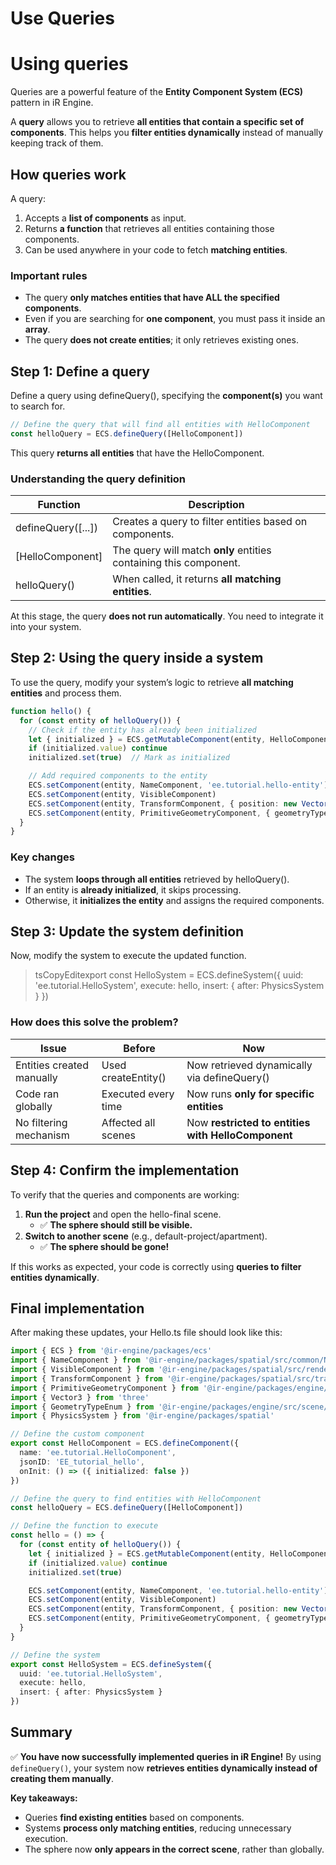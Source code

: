 # Use Queries

# Using queries

Queries are a powerful feature of the **Entity Component System (ECS)** pattern in iR Engine.

A **query** allows you to retrieve **all entities that contain a specific set of components**.
This helps you **filter entities dynamically** instead of manually keeping track of them.

## How queries work

A query:

1. Accepts a **list of components** as input.
2. Returns **a function** that retrieves all entities containing those components.
3. Can be used anywhere in your code to fetch **matching entities**.

### **Important rules**

- The query **only matches entities that have ALL the specified components**.
- Even if you are searching for **one component**, you must pass it inside an **array**.
- The query **does not create entities**; it only retrieves existing ones.

## Step 1: Define a query

Define a query using defineQuery(), specifying the **component(s)** you want to search for.

```typescript
// Define the query that will find all entities with HelloComponent
const helloQuery = ECS.defineQuery([HelloComponent])
```

This query **returns all entities** that have the HelloComponent.

### **Understanding the query definition**

| **Function**        | **Description**                                                   |
| ------------------- | ----------------------------------------------------------------- |
| defineQuery(\[...]) | Creates a query to filter entities based on components.           |
| \[HelloComponent]   | The query will match **only** entities containing this component. |
| helloQuery()        | When called, it returns **all matching entities**.                |

At this stage, the query **does not run automatically**. You need to integrate it into your system.

## Step 2: Using the query inside a system

To use the query, modify your system’s logic to retrieve **all matching entities** and process them.

```typescript
function hello() {
  for (const entity of helloQuery()) {
    // Check if the entity has already been initialized
    let { initialized } = ECS.getMutableComponent(entity, HelloComponent)
    if (initialized.value) continue
    initialized.set(true)  // Mark as initialized

    // Add required components to the entity
    ECS.setComponent(entity, NameComponent, 'ee.tutorial.hello-entity')
    ECS.setComponent(entity, VisibleComponent)
    ECS.setComponent(entity, TransformComponent, { position: new Vector3(0, 1, 0) })
    ECS.setComponent(entity, PrimitiveGeometryComponent, { geometryType: GeometryTypeEnum.SphereGeometry })
  }
}
```

### **Key changes**

- The system **loops through all entities** retrieved by helloQuery().
- If an entity is **already initialized**, it skips processing.
- Otherwise, it **initializes the entity** and assigns the required components.

## Step 3: Update the system definition

Now, modify the system to execute the updated function.

> tsCopyEditexport const HelloSystem = ECS.defineSystem({
>   uuid: 'ee.tutorial.HelloSystem',
>   execute: hello,
>   insert: { after: PhysicsSystem }
> })

### **How does this solve the problem?**

| **Issue**                 | **Before**          | **Now**                                            |
| ------------------------- | ------------------- | -------------------------------------------------- |
| Entities created manually | Used createEntity() | Now retrieved dynamically via defineQuery()        |
| Code ran globally         | Executed every time | Now runs **only for specific entities**            |
| No filtering mechanism    | Affected all scenes | Now **restricted to entities with HelloComponent** |

## Step 4: Confirm the implementation

To verify that the queries and components are working:

1. **Run the project** and open the hello-final scene.
   - ✅ **The sphere should still be visible.**
2. **Switch to another scene** (e.g., default-project/apartment).
   - ✅ **The sphere should be gone!**

If this works as expected, your code is correctly using **queries to filter entities dynamically**.

## Final implementation

After making these updates, your Hello.ts file should look like this:

```typescript
import { ECS } from '@ir-engine/packages/ecs'
import { NameComponent } from '@ir-engine/packages/spatial/src/common/NameComponent'
import { VisibleComponent } from '@ir-engine/packages/spatial/src/renderer/components/VisibleComponent'
import { TransformComponent } from '@ir-engine/packages/spatial/src/transform/components/TransformComponent'
import { PrimitiveGeometryComponent } from '@ir-engine/packages/engine/src/scene/components/PrimitiveGeometryComponent'
import { Vector3 } from 'three'
import { GeometryTypeEnum } from '@ir-engine/packages/engine/src/scene/constants/GeometryTypeEnum'
import { PhysicsSystem } from '@ir-engine/packages/spatial'

// Define the custom component
export const HelloComponent = ECS.defineComponent({
  name: 'ee.tutorial.HelloComponent',
  jsonID: 'EE_tutorial_hello',
  onInit: () => ({ initialized: false })
})

// Define the query to find entities with HelloComponent
const helloQuery = ECS.defineQuery([HelloComponent])

// Define the function to execute
const hello = () => {
  for (const entity of helloQuery()) {
    let { initialized } = ECS.getMutableComponent(entity, HelloComponent)
    if (initialized.value) continue
    initialized.set(true)

    ECS.setComponent(entity, NameComponent, 'ee.tutorial.hello-entity')
    ECS.setComponent(entity, VisibleComponent)
    ECS.setComponent(entity, TransformComponent, { position: new Vector3(0, 1, 0) })
    ECS.setComponent(entity, PrimitiveGeometryComponent, { geometryType: GeometryTypeEnum.SphereGeometry })
  }
}

// Define the system
export const HelloSystem = ECS.defineSystem({
  uuid: 'ee.tutorial.HelloSystem',
  execute: hello,
  insert: { after: PhysicsSystem }
})
```

## Summary

✅ **You have now successfully implemented queries in iR Engine!**
By using `defineQuery()`, your system now **retrieves entities dynamically instead of creating them manually**.

**Key takeaways:**

- Queries **find existing entities** based on components.
- Systems **process only matching entities**, reducing unnecessary execution.
- The sphere now **only appears in the correct scene**, rather than globally.

